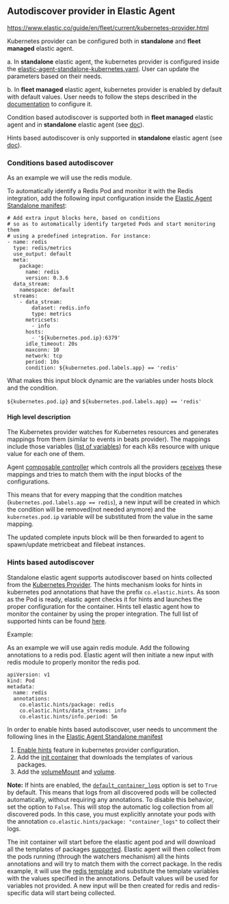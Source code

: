 ## Autodiscover provider in Elastic Agent

  

https://www.elastic.co/guide/en/fleet/current/kubernetes-provider.html

  

Kubernetes provider can be configured both in **standalone** and **fleet managed** elastic agent.

a. In  **standalone** elastic agent, the kubernetes provider is configured inside the [elastic-agent-standalone-kubernetes.yaml](https://github.com/elastic/elastic-agent/blob/f994f5bfdf68db27902a4175c3b655b4d611cf7c/deploy/kubernetes/elastic-agent-standalone-kubernetes.yaml#L28). User can update the parameters based on their needs.

b. In **fleet managed** elastic agent, kubernetes provider is enabled by default with default values. User needs to follow the steps described in the [documentation](https://www.elastic.co/guide/en/fleet/current/advanced-kubernetes-managed-by-fleet.html) to configure it.

Condition based autodiscover is supported both in **fleet managed** elastic agent and in **standalone** elastic agent (see [doc](https://www.elastic.co/guide/en/fleet/current/conditions-based-autodiscover.html)).

Hints based autodiscover is only supported in **standalone** elastic agent (see [doc](https://www.elastic.co/guide/en/fleet/current/hints-annotations-autodiscovery.html)).

  

### Conditions based autodiscover


As an example we will use the redis module.

To automatically identify a Redis Pod and monitor it with the Redis integration, add the following input configuration inside the [Elastic Agent Standalone manifest](https://github.com/elastic/elastic-agent/blob/main/deploy/kubernetes/elastic-agent-standalone-kubernetes.yaml):

```
# Add extra input blocks here, based on conditions
# so as to automatically identify targeted Pods and start monitoring them
# using a predefined integration. For instance:
- name: redis
  type: redis/metrics
  use_output: default
  meta:
    package:
      name: redis
      version: 0.3.6
  data_stream:
    namespace: default
  streams:
    - data_stream:
        dataset: redis.info
        type: metrics
      metricsets:
        - info
      hosts:
        - '${kubernetes.pod.ip}:6379'
      idle_timeout: 20s
      maxconn: 10
      network: tcp
      period: 10s
      condition: ${kubernetes.pod.labels.app} == 'redis'
```

  

What makes this input block dynamic are the variables under hosts block and the condition.

`${kubernetes.pod.ip}` and `${kubernetes.pod.labels.app} == 'redis'`

  

#### High level description

The Kubernetes provider watches for Kubernetes resources and generates mappings from them (similar to events in beats provider). The mappings include those variables ([list of variables](https://www.elastic.co/guide/en/fleet/current/kubernetes-provider.html#_provider_for_pod_resources)) for each k8s resource with unique value for each one of them.

Agent [composable controller](https://github.com/elastic/elastic-agent/blob/f994f5bfdf68db27902a4175c3b655b4d611cf7c/internal/pkg/composable/controller.go#L117) which controls all the providers [receives](https://github.com/elastic/elastic-agent/blob/f994f5bfdf68db27902a4175c3b655b4d611cf7c/internal/pkg/composable/controller.go#L371) these mappings and tries to match them with the input blocks of the configurations.

This means that for every mapping that the condition matches (`kubernetes.pod.labels.app == redis`), a new input will be created in which the condition will be removed(not needed anymore) and the `kubernetes.pod.ip` variable will be substituted from the value in the same mapping.

The updated complete inputs block will be then forwarded to agent to spawn/update metricbeat and filebeat instances.


### Hints based autodiscover

Standalone elastic agent supports autodiscover based on hints collected from the [Kubernetes Provider](https://www.elastic.co/guide/en/fleet/current/kubernetes-provider.html). The hints mechanism looks for hints in kubernetes pod annotations that have the prefix `co.elastic.hints`. As soon as the Pod is ready, elastic agent checks it for hints and launches the proper configuration for the container. Hints tell elastic agent how to monitor the container by using the proper integration.
The full list of supported hints can be found [here](https://www.elastic.co/guide/en/fleet/current/hints-annotations-autodiscovery.html#_required_hints).

Example:

As an example we will use again redis module.
Add the following annotations to a redis pod. Elastic agent will then initiate a new input with redis module to properly monitor the redis pod.
```
apiVersion: v1 
kind: Pod
metadata:
  name: redis 
  annotations:
    co.elastic.hints/package: redis
    co.elastic.hints/data_streams: info
    co.elastic.hints/info.period: 5m
```

In order to enable hints based autodiscover, user needs to uncomment the following lines in the [Elastic Agent Standalone manifest](https://github.com/elastic/elastic-agent/blob/main/deploy/kubernetes/elastic-agent-standalone-kubernetes.yaml)
1. [Enable hints](https://github.com/elastic/elastic-agent/blob/4e983446837ff551a9f058fdc575a193d9afcbab/deploy/kubernetes/elastic-agent-standalone-kubernetes.yaml#L32) feature in kubernetes provider configuration.
2. Add the [init container]((https://github.com/elastic/elastic-agent/blob/c01636e7383a9b2af9a588e0fcf1a4cae7d0d65c/deploy/kubernetes/elastic-agent-standalone-kubernetes.yaml#L697-L709)) that downloads the templates of various packages.
3. Add the [volumeMount](https://github.com/elastic/elastic-agent/blob/c01636e7383a9b2af9a588e0fcf1a4cae7d0d65c/deploy/kubernetes/elastic-agent-standalone-kubernetes.yaml#L783-L785) and [volume](https://github.com/elastic/elastic-agent/blob/c01636e7383a9b2af9a588e0fcf1a4cae7d0d65c/deploy/kubernetes/elastic-agent-standalone-kubernetes.yaml#L824-L826).

**Note:** If hints are enabled, the [`default_container_logs`](https://github.com/elastic/elastic-agent/blob/4e983446837ff551a9f058fdc575a193d9afcbab/deploy/kubernetes/elastic-agent-standalone-kubernetes.yaml#L33C8-L33C42) option is set to `True` by default. This means that logs from all discovered pods will be collected automatically, without requiring any annotations. To disable this behavior, set the option to `False`. This will stop the automatic log collection from all discovered pods. In this case, you must explicitly annotate your pods with the annotation `co.elastic.hints/package: "container_logs"` to collect their logs.


The init container will start before the elastic agent pod and will download all the templates of packages [supported](https://github.com/elastic/elastic-agent/tree/main/deploy/kubernetes/elastic-agent-standalone/templates.d). 
Elastic agent will then collect from the pods running (through the watchers mechanism) all the hints annotations and will try to match them with the correct package.
In the redis example, it will use the [redis template](https://github.com/elastic/elastic-agent/blob/main/deploy/kubernetes/elastic-agent-standalone/templates.d/redis.yml) and substitute the template variables with the values specified in the annotations. Default values will be used for variables not provided.
A new input will be then created for redis and redis-specific data will start being collected.
